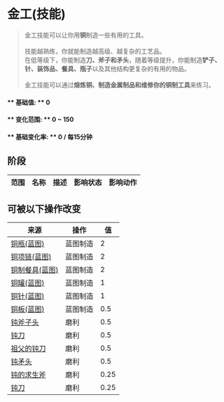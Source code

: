 # 金工(技能)  
> 金工技能可以让你用<b>铜</b>制造一些有用的工具。<br><br>技能越熟练，你就能制造越高级、越复杂的工艺品。<br>在低等级下，你能制造<b>刀、斧子和矛头</b>，随着等级提升，你能制造<b>铲子、针、装饰品、餐具、瓶子</b>以及其他结构更复杂的有用的物品。<br><br>金工技能可以通过<b>熔炼铜、制造金属制品和维修你的铜制工具</b>来练习。  
  
#### ** 基础值: ** 0   
#### ** 变化范围: ** 0 ~ 150  
#### ** 基础变化率: ** 0 / 每15分钟  
## 阶段  
范围  |  名称  |  描述  |  影响状态  |  影响动作  
----  |  ----  |  ----  |  ----  |  ----  
## 可被以下操作改变  
来源  |  操作  |  值  
----  |  ----  |  ----  
[铜瓶(蓝图)](Bp_CopperBottle.md)  |  蓝图制造  |  2  
[铜项链(蓝图)](Bp_CopperNecklace.md)  |  蓝图制造  |  2  
[铜制餐具(蓝图)](Bp_EatingUtensilsCopper.md)  |  蓝图制造  |  2  
[铜罐(蓝图)](Bp_CopperJar.md)  |  蓝图制造  |  1  
[铜针(蓝图)](Bp_CopperNeedles.md)  |  蓝图制造  |  1  
[铜板(蓝图)](Bp_CopperSheet.md)  |  蓝图制造  |  0.5  
[钝斧子头](AxeHeadBlunt.md)  |  磨利  |  0.5  
[钝刀](KnifeCopperBlunt.md)  |  磨利  |  0.5  
[祖父的钝刀](KnifeGrandpaBlunt.md)  |  磨利  |  0.5  
[钝矛头](SpearHeadBlunt.md)  |  磨利  |  0.5  
[钝的求生斧](AxeSurvivalBlunt.md)  |  磨利  |  0.25  
[钝刀](KnifeMilitaryBlunt.md)  |  磨利  |  0.25  
